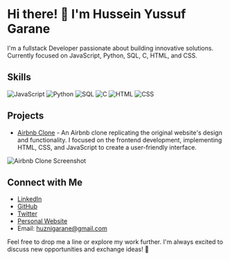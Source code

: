 # Hi there! 👋 I'm Hussein Yussuf Garane

I'm a fullstack Developer passionate about building innovative solutions. Currently focused on JavaScript, Python, SQL, C, HTML, and CSS.

## Skills

![JavaScript](https://img.shields.io/badge/-JavaScript-yellow?logo=javascript&logoColor=white)
![Python](https://img.shields.io/badge/-Python-blue?logo=python&logoColor=white)
![SQL](https://img.shields.io/badge/-SQL-orange?logo=sql&logoColor=white)
![C](https://img.shields.io/badge/-C-blue?logo=c&logoColor=white)
![HTML](https://img.shields.io/badge/-HTML-red?logo=html5&logoColor=white)
![CSS](https://img.shields.io/badge/-CSS-blueviolet?logo=css3&logoColor=white)


## Projects

- [Airbnb Clone](link) - An Airbnb clone replicating the original website's design and functionality. I focused on the frontend development, implementing HTML, CSS, and JavaScript to create a user-friendly interface.

![Airbnb Clone Screenshot](https://i.imgur.com/UeXnVSl_d.webp?maxwidth=128&shape=square)

 


## Connect with Me

- [LinkedIn](https://www.linkedin.com/in/hussein-garane-06967b26b/)
- [GitHub](https://github.com/GaraneHuzni)
- [Twitter](https://twitter.com/GaraneHuzni)
- [Personal Website]()
- Email: huznigarane@gmail.com

Feel free to drop me a line or explore my work further. I'm always excited to discuss new opportunities and exchange ideas! 🚀
